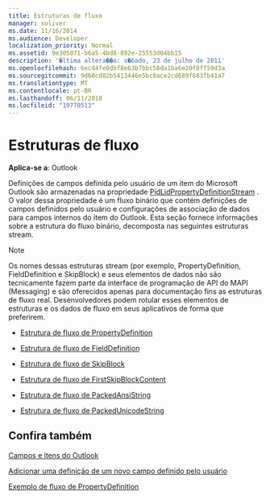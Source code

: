 ```yaml
---
title: Estruturas de fluxo
manager: soliver
ms.date: 11/16/2014
ms.audience: Developer
localization_priority: Normal
ms.assetid: 9e305071-b6a5-4bd8-892e-25553d04bb15
description: '�ltima altera��o: s�bado, 23 de julho de 2011'
ms.openlocfilehash: 6ec44fe0dbf8e63b7bbc58da1ba6e20f8ff59d3a
ms.sourcegitcommit: 9d60cd82b5413446e5bc8ace2cd689f683fb41a7
ms.translationtype: MT
ms.contentlocale: pt-BR
ms.lasthandoff: 06/11/2018
ms.locfileid: "19770513"
---
```

# <a name="stream-structures"></a>Estruturas de fluxo

  
  
**Aplica-se a**: Outlook 
  
Definições de campos definida pelo usuário de um item do Microsoft Outlook são armazenadas na propriedade [PidLidPropertyDefinitionStream](pidlidpropertydefinitionstream-canonical-property.md) . O valor dessa propriedade é um fluxo binário que contém definições de campos definidos pelo usuário e configurações de associação de dados para campos internos do item do Outlook. Esta seção fornece informações sobre a estrutura do fluxo binário, decomposta nas seguintes estruturas stream. 
  
> [!NOTE]
> Os nomes dessas estruturas stream (por exemplo, PropertyDefinition, FieldDefinition e SkipBlock) e seus elementos de dados não são tecnicamente fazem parte da interface de programação de API do MAPI (Messaging) e são oferecidos apenas para documentação fins as estruturas de fluxo real. Desenvolvedores podem rotular esses elementos de estruturas e os dados de fluxo em seus aplicativos de forma que preferirem. 
  
- [Estrutura de fluxo de PropertyDefinition](propertydefinition-stream-structure.md)
    
- [Estrutura de fluxo de FieldDefinition](fielddefinition-stream-structure.md)
    
- [Estrutura de fluxo de SkipBlock](skipblock-stream-structure.md)
    
- [Estrutura de fluxo de FirstSkipBlockContent](firstskipblockcontent-stream-structure.md)
    
- [Estrutura de fluxo de PackedAnsiString](packedansistring-stream-structure.md)
    
- [Estrutura de fluxo de PackedUnicodeString](packedunicodestring-stream-structure.md)
    
## <a name="see-also"></a>Confira também



[Campos e itens do Outlook](outlook-items-and-fields.md)
  
[Adicionar uma definição de um novo campo definido pelo usuário](how-to-add-a-definition-for-a-new-user-defined-field.md)
  
[Exemplo de fluxo de PropertyDefinition](propertydefinition-stream-sample.md)

